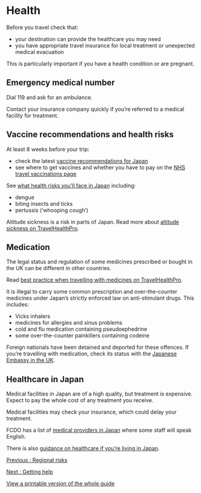 # Health

Before you travel check that:

* your destination can provide the healthcare you may need
* you have appropriate travel insurance for local treatment or unexpected medical evacuation

This is particularly important if you have a health condition or are pregnant.

## Emergency medical number

Dial 119 and ask for an ambulance.

Contact your insurance company quickly if you’re referred to a medical facility for treatment.

## Vaccine recommendations and health risks

At least 8 weeks before your trip:

* check the latest [vaccine recommendations for Japan](https://travelhealthpro.org.uk/country/114/japan#Vaccine_Recommendations)
* see where to get vaccines and whether you have to pay on the [NHS travel vaccinations page](https://www.nhs.uk/conditions/travel-vaccinations/)

See [what health risks you’ll face in Japan](https://travelhealthpro.org.uk/country/114/japan) including:

* dengue
* biting insects and ticks
* pertussis (‘whooping cough’)

Altitude sickness is a risk in parts of Japan. Read more about [altitude sickness on TravelHealthPro](https://travelhealthpro.org.uk/disease/12/altitude-illness).

## Medication

The legal status and regulation of some medicines prescribed or bought in the UK can be different in other countries.

Read [best practice when travelling with medicines on TravelHealthPro](https://travelhealthpro.org.uk/factsheet/43/medicines-abroad).

It is illegal to carry some common prescription and over-the-counter medicines under Japan’s strictly enforced law on anti-stimulant drugs. This includes:

* Vicks inhalers
* medicines for allergies and sinus problems
* cold and flu medication containing pseudoephedrine
* some over-the-counter painkillers containing codeine

Foreign nationals have been detained and deported for these offences. If you’re travelling with medication, check its status with the [Japanese Embassy in the UK](https://www.uk.emb-japan.go.jp/itprtop_en/index.html).

## Healthcare in Japan

Medical facilities in Japan are of a high quality, but treatment is expensive. Expect to pay the whole cost of any treatment you receive.

Medical facilities may check your insurance, which could delay your treatment.

FCDO has a list of [medical providers in Japan](https://www.gov.uk/government/publications/japan-list-of-doctors-and-medical-facilities) where some staff will speak English.

There is also [guidance on healthcare if you’re living in Japan](https://www.gov.uk/guidance/living-in-japan#healthcare-in-japan).

[Previous
:
Regional risks](/foreign-travel-advice/japan/regional-risks)

[Next
:
Getting help](/foreign-travel-advice/japan/getting-help)

[View a printable version of the whole guide](/foreign-travel-advice/japan/print)